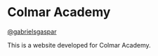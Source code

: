 # Colmar Academy
[@gabrielsgaspar](https://github.com/gabrielsgaspar)

This is a website developed for Colmar Academy.
